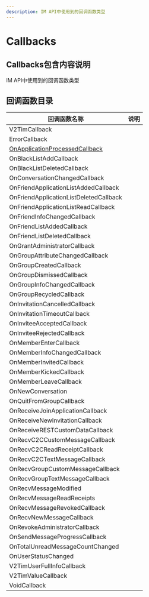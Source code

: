 ```yaml
---
description: IM API中使用到的回调函数类型
---
```


# Callbacks

## Callbacks包含内容说明

IM API中使用到的回调函数类型

## 回调函数目录

| 回调函数名称                                                                        | 说明 |
| ----------------------------------------------------------------------------- | -- |
| V2TimCallback                                                                 |    |
| ErrorCallback                                                                 |    |
| [OnApplicationProcessedCallback](callbacks/onapplicationprocessedcallback.md) |    |
| OnBlackListAddCallback                                                        |    |
| OnBlackListDeletedCallback                                                    |    |
| OnConversationChangedCallback                                                 |    |
| OnFriendApplicationListAddedCallback                                          |    |
| OnFriendApplicationListDeletedCallback                                        |    |
| OnFriendApplicationListReadCallback                                           |    |
| OnFriendInfoChangedCallback                                                   |    |
| OnFriendListAddedCallback                                                     |    |
| OnFriendListDeletedCallback                                                   |    |
| OnGrantAdministratorCallback                                                  |    |
| OnGroupAttributeChangedCallback                                               |    |
| OnGroupCreatedCallback                                                        |    |
| OnGroupDismissedCallback                                                      |    |
| OnGroupInfoChangedCallback                                                    |    |
| OnGroupRecycledCallback                                                       |    |
| OnInvitationCancelledCallback                                                 |    |
| OnInvitationTimeoutCallback                                                   |    |
| OnInviteeAcceptedCallback                                                     |    |
| OnInviteeRejectedCallback                                                     |    |
| OnMemberEnterCallback                                                         |    |
| OnMemberInfoChangedCallback                                                   |    |
| OnMemberInvitedCallback                                                       |    |
| OnMemberKickedCallback                                                        |    |
| OnMemberLeaveCallback                                                         |    |
| OnNewConversation                                                             |    |
| OnQuitFromGroupCallback                                                       |    |
| OnReceiveJoinApplicationCallback                                              |    |
| OnReceiveNewInvitationCallback                                                |    |
| OnReceiveRESTCustomDataCallback                                               |    |
| OnRecvC2CCustomMessageCallback                                                |    |
| OnRecvC2CReadReceiptCallback                                                  |    |
| OnRecvC2CTextMessageCallback                                                  |    |
| OnRecvGroupCustomMessageCallback                                              |    |
| OnRecvGroupTextMessageCallback                                                |    |
| OnRecvMessageModified                                                         |    |
| OnRecvMessageReadReceipts                                                     |    |
| OnRecvMessageRevokedCallback                                                  |    |
| OnRecvNewMessageCallback                                                      |    |
| OnRevokeAdministratorCallback                                                 |    |
| OnSendMessageProgressCallback                                                 |    |
| OnTotalUnreadMessageCountChanged                                              |    |
| OnUserStatusChanged                                                           |    |
| V2TimUserFullInfoCallback                                                     |    |
| V2TimValueCallback                                                            |    |
| VoidCallback                                                                  |    |
